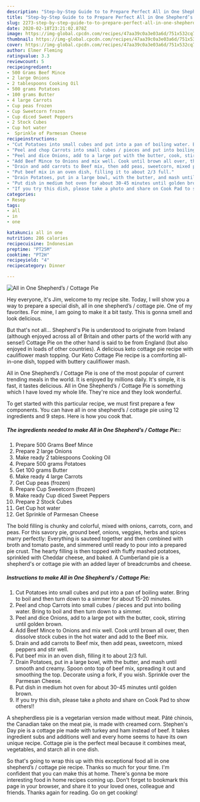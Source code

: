 ```yaml
---
description: "Step-by-Step Guide to to Prepare Perfect All in One Shepherd’s / Cottage Pie"
title: "Step-by-Step Guide to to Prepare Perfect All in One Shepherd’s / Cottage Pie"
slug: 2273-step-by-step-guide-to-to-prepare-perfect-all-in-one-shepherds-cottage-pie
date: 2020-02-18T23:21:02.878Z
image: https://img-global.cpcdn.com/recipes/47aa39c0a3e03a6d/751x532cq70/all-in-one-shepherds-cottage-pie-recipe-main-photo.jpg
thumbnail: https://img-global.cpcdn.com/recipes/47aa39c0a3e03a6d/751x532cq70/all-in-one-shepherds-cottage-pie-recipe-main-photo.jpg
cover: https://img-global.cpcdn.com/recipes/47aa39c0a3e03a6d/751x532cq70/all-in-one-shepherds-cottage-pie-recipe-main-photo.jpg
author: Elmer Fleming
ratingvalue: 3.3
reviewcount: 5
recipeingredient:
- 500 Grams Beef Mince
- 2 large Onions
- 2 tablespoons Cooking Oil
- 500 grams Potatoes
- 100 grams Butter
- 4 large Carrots
- Cup peas frozen
- Cup Sweetcorn frozen
- Cup diced Sweet Peppers
- 2 Stock Cubes
- Cup hot water
-  Sprinkle of Parmesan Cheese
recipeinstructions:
- "Cut Potatoes into small cubes and put into a pan of boiling water. Bring to boil and then turn down to a simmer for about 15-20 minutes."
- "Peel and chop Carrots into small cubes / pieces and put into boiling water. Bring to boil and then turn down to a simmer."
- "Peel and dice Onions, add to a large pot with the butter, cook, stirring until golden brown."
- "Add Beef Mince to Onions and mix well. Cook until brown all over, then dissolve stock cubes in the hot water and add to the Beef mix."
- "Drain and add carrots to Beef mix, then add peas, sweetcorn, mixed peppers and stir well."
- "Put beef mix in an oven dish, filling it to about 2/3 full."
- "Drain Potatoes, put in a large bowl, with the butter, and mash until smooth and creamy. Spoon onto top of beef mix, spreading it out and smoothing the top. Decorate using a fork, if you wish. Sprinkle over the Parmesan Cheese."
- "Put dish in medium hot oven for about 30-45 minutes until golden brown."
- "If you try this dish, please take a photo and share on Cook Pad to show others!!"
categories:
- Resep
tags:
- all
- in
- one

katakunci: all in one
nutrition: 286 calories
recipecuisine: Indonesian
preptime: "PT25M"
cooktime: "PT2H"
recipeyield: "4"
recipecategory: Dinner

---
```



![All in One Shepherd’s / Cottage Pie](https://img-global.cpcdn.com/recipes/47aa39c0a3e03a6d/751x532cq70/all-in-one-shepherds-cottage-pie-recipe-main-photo.jpg)

Hey everyone, it's Jim, welcome to my recipe site. Today, I will show you a way to prepare a special dish, all in one shepherd’s / cottage pie. One of my favorites. For mine, I am going to make it a bit tasty. This is gonna smell and look delicious.

But that&#39;s not all… Shepherd&#39;s Pie is understood to originate from Ireland (although enjoyed across all of Britain and other parts of the world with any sense!) Cottage Pie on the other hand is said to be from England (but also enjoyed in loads of other countries). A delicious keto cottage pie recipe with cauliflower mash topping. Our Keto Cottage Pie recipe is a comforting all-in-one dish, topped with buttery cauliflower mash.

All in One Shepherd’s / Cottage Pie is one of the most popular of current trending meals in the world. It is enjoyed by millions daily. It's simple, it is fast, it tastes delicious. All in One Shepherd’s / Cottage Pie is something which I have loved my whole life. They're nice and they look wonderful.


To get started with this particular recipe, we must first prepare a few components. You can have all in one shepherd’s / cottage pie using 12 ingredients and 9 steps. Here is how you cook that.

##### The ingredients needed to make All in One Shepherd’s / Cottage Pie::

1. Prepare 500 Grams Beef Mince
1. Prepare 2 large Onions
1. Make ready 2 tablespoons Cooking Oil
1. Prepare 500 grams Potatoes
1. Get 100 grams Butter
1. Make ready 4 large Carrots
1. Get Cup peas (frozen)
1. Prepare Cup Sweetcorn (frozen)
1. Make ready Cup diced Sweet Peppers
1. Prepare 2 Stock Cubes
1. Get Cup hot water
1. Get  Sprinkle of Parmesan Cheese


The bold filling is chunky and colorful, mixed with onions, carrots, corn, and peas. For this savory pie, ground beef, onions, veggies, herbs and spices marry perfectly: Everything is sauteed together and then combined with broth and tomato paste, and simmered until ready to pour into a prepared pie crust. The hearty filling is then topped with fluffy mashed potatoes, sprinkled with Cheddar cheese, and baked. A Cumberland pie is a shepherd&#39;s or cottage pie with an added layer of breadcrumbs and cheese. 

##### Instructions to make All in One Shepherd’s / Cottage Pie:

1. Cut Potatoes into small cubes and put into a pan of boiling water. Bring to boil and then turn down to a simmer for about 15-20 minutes.
1. Peel and chop Carrots into small cubes / pieces and put into boiling water. Bring to boil and then turn down to a simmer.
1. Peel and dice Onions, add to a large pot with the butter, cook, stirring until golden brown.
1. Add Beef Mince to Onions and mix well. Cook until brown all over, then dissolve stock cubes in the hot water and add to the Beef mix.
1. Drain and add carrots to Beef mix, then add peas, sweetcorn, mixed peppers and stir well.
1. Put beef mix in an oven dish, filling it to about 2/3 full.
1. Drain Potatoes, put in a large bowl, with the butter, and mash until smooth and creamy. Spoon onto top of beef mix, spreading it out and smoothing the top. Decorate using a fork, if you wish. Sprinkle over the Parmesan Cheese.
1. Put dish in medium hot oven for about 30-45 minutes until golden brown.
1. If you try this dish, please take a photo and share on Cook Pad to show others!!


A shepherdless pie is a vegetarian version made without meat. Pâté chinois, the Canadian take on the meat pie, is made with creamed corn. Stephen&#39;s Day pie is a cottage pie made with turkey and ham instead of beef. It takes ingredient subs and additions well and every home seems to have its own unique recipe. Cottage pie is the perfect meal because it combines meat, vegetables, and starch all in one dish. 

So that's going to wrap this up with this exceptional food all in one shepherd’s / cottage pie recipe. Thanks so much for your time. I'm confident that you can make this at home. There's gonna be more interesting food in home recipes coming up. Don't forget to bookmark this page in your browser, and share it to your loved ones, colleague and friends. Thanks again for reading. Go on get cooking!
